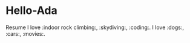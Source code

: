 # Hello-Ada
Resume
I love :indoor rock climbing:, :skydiving:, :coding:.
I love :dogs:, :cars:, :movies:.
